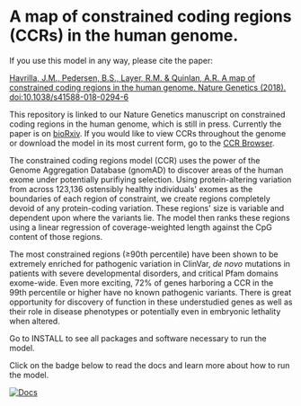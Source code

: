 A map of constrained coding regions (CCRs) in the human genome.
==============

If you use this model in any way, please cite the paper:

[Havrilla, J.M., Pedersen, B.S., Layer, R.M. & Quinlan, A.R. A map of constrained coding regions in the human genome. Nature Genetics (2018). doi:10.1038/s41588-018-0294-6](https://www.nature.com/articles/s41588-018-0294-6)

This repository is linked to our Nature Genetics manuscript on constrained coding regions in the human genome, which is still in press.  Currently the paper is on [bioRxiv](https://www.biorxiv.org/content/early/2017/11/22/220814).  If you would like to view CCRs throughout the genome or download the model in its most current form, go to the [CCR Browser](https://rebrand.ly/ccrregions).

The constrained coding regions model (CCR) uses the power of the Genome Aggregation Database (gnomAD) to discover areas of the human exome under potentially purifiying selection.  Using protein-altering variation from across 123,136 ostensibly healthy individuals' exomes as the boundaries of each region of constraint, we create regions completely devoid of any protein-coding variation. These regions' size is variable and dependent upon where the variants lie. The model then ranks these regions using a linear regression of coverage-weighted length against the CpG content of those regions.

The most constrained regions (&ge;90th percentile) have been shown to be extremely enriched for pathogenic variation in ClinVar, _de novo_ mutations in patients with severe developmental disorders, and critical Pfam domains exome-wide.  Even more exciting, 72% of genes harboring a CCR in the 99th percentile or higher have no known pathogenic variants.  There is great opportunity for discovery of function in these understudied genes as well as their role in disease phenotypes or potentially even in embryonic lethality when altered.


Go to INSTALL to see all packages and software necessary to run the model.

Click on the badge below to read the docs and learn more about how to run the model.

[![Docs](https://img.shields.io/badge/docs-latest-blue.svg?style=for-the-badge)](https://quinlan-lab.github.io/ccr/)
